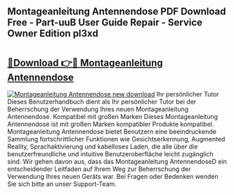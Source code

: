 ## Montageanleitung Antennendose PDF Download Free - Part-uuB User Guide Repair - Service Owner Edition pl3xd

# <h2><a href="http://df6uwn6.blite.top/?on=Montageanleitung+Antennendose">🔗Download 👉🔴 Montageanleitung Antennendose</a></h2>

[![Montageanleitung Antennendose new download](https://i.imgur.com/lujVjoI.png)](http://df6uwn6.blite.top/?on=Montageanleitung+Antennendose)
Ihr persönlicher Tutor Dieses Benutzerhandbuch dient als Ihr persönlicher Tutor bei der Beherrschung der Verwendung Ihres neuen Montageanleitung Antennendose. Kompatibel mit großen Marken Dieses Montageanleitung Antennendose ist mit großen Marken kompatibler Produkte kompatibel. Montageanleitung Antennendose bietet Benutzern eine beeindruckende Sammlung fortschrittlicher Funktionen wie Gesichtserkennung, Augmented Reality, Sprachaktivierung und kabelloses Laden, die alle über die benutzerfreundliche und intuitive Benutzeroberfläche leicht zugänglich sind. Wir gehen davon aus, dass das Montageanleitung AntennendoseD ein entscheidender Leitfaden auf Ihrem Weg zur Beherrschung der Verwendung Ihres neuen Geräts war. Bei Fragen oder Bedenken wenden Sie sich bitte an unser Support-Team.
